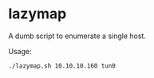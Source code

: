 # lazymap
A dumb script to enumerate a single host.

Usage:
```bash
./lazymap.sh 10.10.10.160 tun0
```
